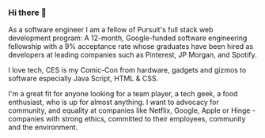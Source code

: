 ### Hi there 👋

As a software engineer I am a fellow of Pursuit's full stack web development program: A 12-month, Google-funded software engineering fellowship with a 9% acceptance rate whose graduates have been hired as developers at leading companies such as Pinterest, JP Morgan, and Spotify.

I love tech, CES is my Comic-Con from hardware, gadgets and gizmos to software especially Java Script, HTML & CSS.

I'm a great fit for anyone looking for a team player, a tech geek, a food enthusiast, who is up for almost anything. I want to advocacy for community, and equality at companies like Netflix, Google, Apple or Hinge - companies with strong ethics, committed to their employees, community and the environment.

<!--
**RobWalker-NYC/RobWalker-NYC** is a ✨ _special_ ✨ repository because its `README.md` (this file) appears on your GitHub profile.


Here are some ideas to get you started:

- 🔭 I’m currently working on ...
- 🌱 I’m currently learning ...
- 👯 I’m looking to collaborate on ...
- 🤔 I’m looking for help with ...
- 💬 Ask me about ...
- 📫 How to reach me: ...
- 😄 Pronouns: ...
- ⚡ Fun fact: ...
-->
